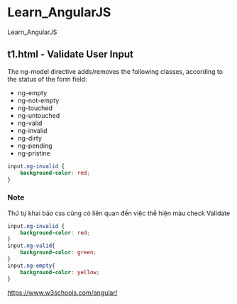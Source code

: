 # Learn_AngularJS
Learn_AngularJS

## t1.html - Validate User Input

The ng-model directive adds/removes the following classes, according to the status of the form field:

* ng-empty
* ng-not-empty
* ng-touched
* ng-untouched
* ng-valid
* ng-invalid
* ng-dirty
* ng-pending
* ng-pristine

```css
input.ng-invalid {
    background-color: red;
}
```

### Note

Thứ tự khai báo css cũng có liên quan đến việc thể hiện màu check Validate

```css
input.ng-invalid {
    background-color: red;
}
input.ng-valid{
	background-color: green;
}
input.ng-empty{
	background-color: yellow;
}
```

https://www.w3schools.com/angular/